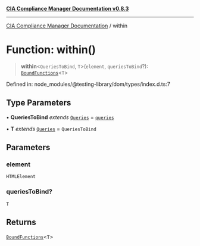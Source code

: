 [**CIA Compliance Manager Documentation v0.8.3**](../README.md)

***

[CIA Compliance Manager Documentation](../globals.md) / within

# Function: within()

> **within**\<`QueriesToBind`, `T`\>(`element`, `queriesToBind`?): [`BoundFunctions`](../type-aliases/BoundFunctions.md)\<`T`\>

Defined in: node\_modules/@testing-library/dom/types/index.d.ts:7

## Type Parameters

• **QueriesToBind** *extends* [`Queries`](../interfaces/Queries.md) = [`queries`](../namespaces/queries/README.md)

• **T** *extends* [`Queries`](../interfaces/Queries.md) = `QueriesToBind`

## Parameters

### element

`HTMLElement`

### queriesToBind?

`T`

## Returns

[`BoundFunctions`](../type-aliases/BoundFunctions.md)\<`T`\>
